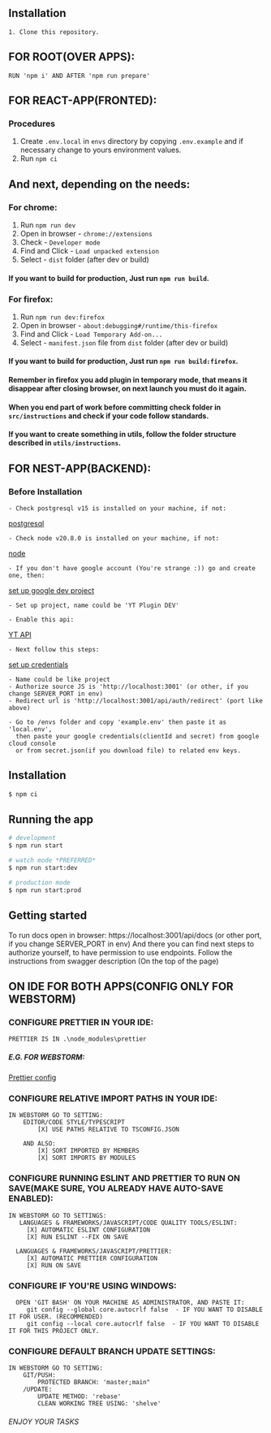 ## Installation <a name="installation"></a>
    1. Clone this repository.

## FOR ROOT(OVER APPS):
    RUN 'npm i' AND AFTER 'npm run prepare'

## FOR REACT-APP(FRONTED):

### Procedures <a name="procedures"></a>

1. Create `.env.local` in `envs` directory by copying `.env.example` and if necessary change to yours environment
   values.
2. Run `npm ci`

## And next, depending on the needs:

### For chrome:

1. Run `npm run dev`
2. Open in browser - `chrome://extensions`
3. Check - `Developer mode`
4. Find and Click - `Load unpacked extension`
5. Select - `dist` folder (after dev or build)

#### If you want to build for production, Just run `npm run build`.

### For firefox:

1. Run `npm run dev:firefox`
2. Open in browser - `about:debugging#/runtime/this-firefox`
3. Find and Click - `Load Temporary Add-on...`
4. Select - `manifest.json` file from `dist` folder (after dev or build)

#### If you want to build for production, Just run `npm run build:firefox`.

#### Remember in firefox you add plugin in temporary mode, that means it disappear after closing browser, on next launch you must do it again.

#### When you end part of work before committing check folder in `src/instructions` and check if your code follow standards.

#### If you want to create something in utils, follow the folder structure described in `utils/instructions`.

## FOR NEST-APP(BACKEND):

### Before Installation

    - Check postgresql v15 is installed on your machine, if not: 

[postgresql](https://www.postgresql.org/download/)

    - Check node v20.8.0 is installed on your machine, if not:

[node](https://nodejs.org/en/download)

    - If you don't have google account (You're strange :)) go and create one, then:

[set up google dev project](https://console.cloud.google.com/apis/credentials?hl=pl)

    - Set up project, name could be 'YT Plugin DEV'

    - Enable this api:

[YT API](https://console.cloud.google.com/apis/api/youtube.googleapis.com/metrics?project=yt-search-plugin-386612)

    - Next follow this steps:

[set up credentials](https://developers.google.com/identity/protocols/oauth2/web-server?hl=pl#creatingcred)

    - Name could be like project
    - Authorize source JS is 'http://localhost:3001' (or other, if you change SERVER_PORT in env)
    - Redirect url is 'http://localhost:3001/api/auth/redirect' (port like above)

    - Go to /envs folder and copy 'example.env' then paste it as 'local.env',
      then paste your google credentials(clientId and secret) from google cloud console 
      or from secret.json(if you download file) to related env keys.

## Installation

```bash
$ npm ci
```

## Running the app

```bash
# development
$ npm run start

# watch mode *PREFERRED*
$ npm run start:dev

# production mode
$ npm run start:prod
```

## Getting started

To run docs open in browser: https://localhost:3001/api/docs (or other port, if you change SERVER_PORT in env)
And there you can find next steps to authorize yourself, to have permission to use endpoints.
Follow the instructions from swagger description (On the top of the page)

## ON IDE FOR BOTH APPS(CONFIG ONLY FOR WEBSTORM)

### CONFIGURE PRETTIER IN YOUR IDE:

    PRETTIER IS IN .\node_modules\prettier

##### E.G. FOR WEBSTORM:

[Prettier config](https://blog.jetbrains.com/webstorm/2020/07/webstorm-2020-2/)

### CONFIGURE RELATIVE IMPORT PATHS IN YOUR IDE:

    IN WEBSTORM GO TO SETTING:
        EDITOR/CODE STYLE/TYPESCRIPT
            [X] USE PATHS RELATIVE TO TSCONFIG.JSON
         
        AND ALSO:
            [X] SORT IMPORTED BY MEMBERS
            [X] SORT IMPORTS BY MODULES 

### CONFIGURE RUNNING ESLINT AND PRETTIER TO RUN ON SAVE(MAKE SURE, YOU ALREADY HAVE AUTO-SAVE ENABLED):

    IN WEBSTORM GO TO SETTINGS:
       LANGUAGES & FRAMEWORKS/JAVASCRIPT/CODE QUALITY TOOLS/ESLINT:
         [X] AUTOMATIC ESLINT CONFIGURATION
         [X] RUN ESLINT --FIX ON SAVE 

      LANGUAGES & FRAMEWORKS/JAVASCRIPT/PRETTIER:
         [X] AUTOMATIC PRETTIER CONFIGURATION
         [X] RUN ON SAVE

### CONFIGURE IF YOU'RE USING WINDOWS:
      OPEN 'GIT BASH' ON YOUR MACHINE AS ADMINISTRATOR, AND PASTE IT:
         git config --global core.autocrlf false  - IF YOU WANT TO DISABLE IT FOR USER. (RECOMMENDED)
         git config --local core.autocrlf false  - IF YOU WANT TO DISABLE IT FOR THIS PROJECT ONLY.

### CONFIGURE DEFAULT BRANCH UPDATE SETTINGS:

    IN WEBSTORM GO TO SETTING:
        GIT/PUSH:
            PROTECTED BRANCH: 'master;main"
        /UPDATE:
            UPDATE METHOD: 'rebase'
            CLEAN WORKING TREE USING: 'shelve'

###### ENJOY YOUR TASKS